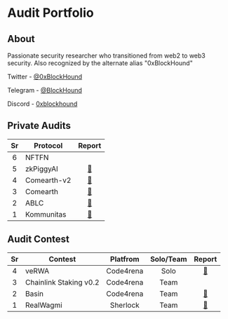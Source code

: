 # Audit Portfolio
## About
Passionate security researcher who transitioned from web2 to web3 security. Also recognized by the alternate alias "0xBlockHound"

Twitter - [@0xBlockHound](https://twitter.com/0xBlockHound)

Telegram - [@BlockHound](https://t.me/BlockHound)

Discord - [0xblockhound](https://discordapp.com/users/718781231285796876)

## Private Audits
| Sr | Protocol    | Report |
|:--:|-------------|:------:|
|  6 | NFTFN       |        |
|  5 | zkPiggyAI   |    [📄](https://github.com/Secureverse/Secureverse_Audit_Report/blob/main/zkPiggyAI%20Final.pdf)   |
|  4 | Comearth-v2 |    [📄](https://github.com/Secureverse/Secureverse_Audit_Report/blob/main/Comearth-v2-Secureverse-AuditReport.pdf)   |
|  3 | Comearth    |    [📄](https://github.com/Secureverse/Secureverse_Audit_Report/blob/main/Comearth-Secureverse-AuditReport.pdf)   |
|  2 | ABLC        |    [📄](https://github.com/Secureverse/Secureverse_Audit_Report/blob/main/ABLC-Secureverse-AuditReport.pdf)   |
|  1 | Kommunitas  |    [📄](https://github.com/Secureverse/Secureverse_Audit_Report/blob/main/Kommunitas-Secureverse-AuditReport.pdf)   |

## Audit Contest

| Sr | Contest                |  Platfrom | Solo/Team | Report |
|:--:|------------------------|:---------:|:---------:|:------:|
|  4 | veRWA                  | Code4rena |    Solo   |  [📄](https://code4rena.com/reports/2023-08-verwa)      |
|  3 | Chainlink Staking v0.2 | Code4rena |    Team   |        |
|  2 | Basin                  | Code4rena |    Team   |  [📄](https://code4rena.com/reports/2023-07-basin)      |
|  1 | RealWagmi              |  Sherlock |    Team   |  [📄](https://audits.sherlock.xyz/contests/88/report)  |
